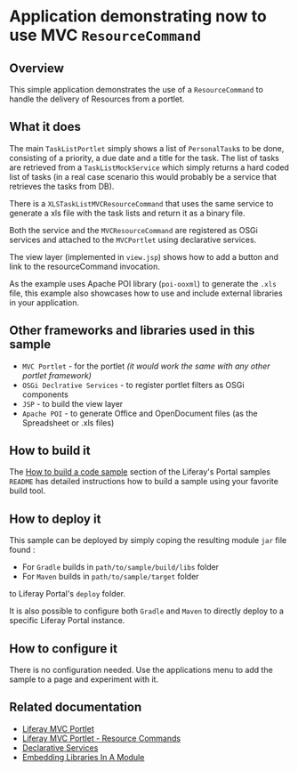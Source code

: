# Application demonstrating now to use MVC `ResourceCommand`

## Overview

This simple application demonstrates the use of a `ResourceCommand` to handle the delivery of Resources from a portlet.

## What it does

The main `TaskListPortlet` simply shows a list of `PersonalTask`s to be done, consisting of a priority, a due date and a title for the task. The list of tasks are retrieved from a `TaskListMockService` which simply returns a hard coded list of tasks (in a real case scenario this would probably be a service that retrieves the tasks from DB).

There is a `XLSTaskListMVCResourceCommand` that uses the same service to generate a xls file with the task lists and return it as a binary file. 

Both the service and the `MVCResourceCommand` are registered as OSGi services and attached to the `MVCPortlet` using declarative services.

The view layer (implemented in `view.jsp`) shows how to add a button and link to the resourceCommand invocation.

As the example uses Apache POI library (`poi-ooxml`) to generate the `.xls` file, this example also showcases how to use and include external libraries in your application.

## Other frameworks and libraries used in this sample

- `MVC Portlet` - for the portlet _(it would work the same with any other portlet framework)_
- `OSGi Declrative Services` - to register portlet filters as OSGi components
- `JSP` - to build the view layer
- `Apache POI` - to generate Office and OpenDocument files (as the Spreadsheet or .xls files)

## How to build it

The [How to build a code sample](https://github.com/liferay/liferay-code-samples/blob/master/portal/README.md#liferay-code-samples-for-liferay-portal) section of the Liferay's Portal samples `README` has detailed instructions how to build a sample using your favorite build tool.

## How to deploy it

This sample can be deployed by simply coping the resulting module `jar` file found :

- For `Gradle` builds in `path/to/sample/build/libs` folder
- For `Maven` builds in `path/to/sample/target` folder

to Liferay Portal's `deploy` folder. 

It is also possible to configure both `Gradle` and `Maven` to directly deploy to a specific Liferay Portal instance.

## How to configure it

There is no configuration needed. Use the applications menu to add the sample to a page and experiment with it.

## Related documentation

- [Liferay MVC Portlet](https://portal.liferay.dev/docs/7-2/appdev/-/knowledge_base/a/liferay-mvc-portlet)
- [Liferay MVC Portlet - Resource Commands](https://portal.liferay.dev/docs/7-1/tutorials/-/knowledge_base/t/mvc-resource-command)
- [Declarative Services](https://portal.liferay.dev/docs/7-2/frameworks/-/knowledge_base/f/declarative-services)
- <a target="_blank" href="https://portal.liferay.dev/docs/7-1/tutorials/-/knowledge_base/t/adding-third-party-libraries-to-a-module#embedding-libraries-in-a-module">Embedding Libraries In A Module</a>